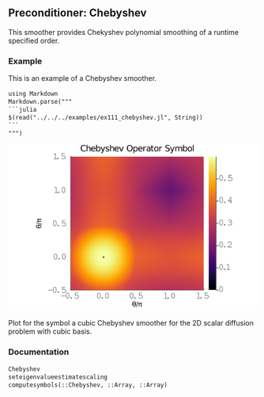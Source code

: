 ## Preconditioner: Chebyshev

This smoother provides Chekyshev polynomial smoothing of a runtime specified order.

### Example

This is an example of a Chebyshev smoother.

````@eval
using Markdown
Markdown.parse("""
```julia
$(read("../../../examples/ex111_chebyshev.jl", String))
```
""")
````

![](../img/111_chebyshev_spectral_radius_3_2d.png)

Plot for the symbol a cubic Chebyshev smoother for the 2D scalar diffusion problem with cubic basis.

### Documentation

```@docs
Chebyshev
seteigenvalueestimatescaling
computesymbols(::Chebyshev, ::Array, ::Array)
```